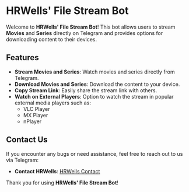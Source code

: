 # HRWells' File Stream Bot

Welcome to **HRWells' File Stream Bot**! This bot allows users to stream **Movies** and **Series** directly on Telegram and provides options for downloading content to their devices.

## Features

- **Stream Movies and Series**: Watch movies and series directly from Telegram.
- **Download Movies and Series**: Download the content to your device.
- **Copy Stream Link**: Easily share the stream link with others.
- **Watch on External Players**: Option to watch the stream in popular external media players such as:
  - VLC Player
  - MX Player
  - nPlayer

## Contact Us

If you encounter any bugs or need assistance, feel free to reach out to us via Telegram:

- **Contact HRWells**: [HRWells Contact](https://t.me/h_r_wells)


Thank you for using **HRWells' File Stream Bot**!
